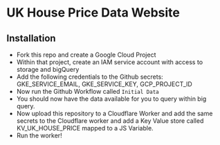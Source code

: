 # UK House Price Data Website

## Installation

- Fork this repo and create a Google Cloud Project
- Within that project, create an IAM service account with access to storage and bigQuery
- Add the following credentials to the Github secrets: GKE_SERVICE_EMAIL, GKE_SERVICE_KEY, GCP_PROJECT_ID
- Now run the Github Workflow called `Initial Data`
- You should now have the data available for you to query within big query.
- Now upload this repository to a Cloudflare Worker and add the same secrets to the Cloudflare worker and add a Key Value store called KV_UK_HOUSE_PRICE mapped to a JS Variable.
- Run the worker!